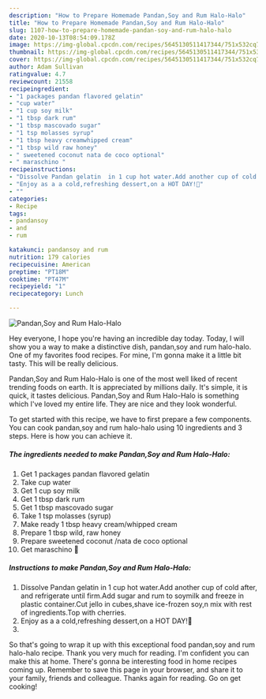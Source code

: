 ```yaml
---
description: "How to Prepare Homemade Pandan,Soy and Rum Halo-Halo"
title: "How to Prepare Homemade Pandan,Soy and Rum Halo-Halo"
slug: 1107-how-to-prepare-homemade-pandan-soy-and-rum-halo-halo
date: 2020-10-13T08:54:09.178Z
image: https://img-global.cpcdn.com/recipes/5645130511417344/751x532cq70/pandansoy-and-rum-halo-halo-recipe-main-photo.jpg
thumbnail: https://img-global.cpcdn.com/recipes/5645130511417344/751x532cq70/pandansoy-and-rum-halo-halo-recipe-main-photo.jpg
cover: https://img-global.cpcdn.com/recipes/5645130511417344/751x532cq70/pandansoy-and-rum-halo-halo-recipe-main-photo.jpg
author: Adam Sullivan
ratingvalue: 4.7
reviewcount: 21558
recipeingredient:
- "1 packages pandan flavored gelatin"
- "cup water"
- "1 cup soy milk"
- "1 tbsp dark rum"
- "1 tbsp mascovado sugar"
- "1 tsp molasses syrup"
- "1 tbsp heavy creamwhipped cream"
- "1 tbsp wild raw honey"
- " sweetened coconut nata de coco optional"
- " maraschino "
recipeinstructions:
- "Dissolve Pandan gelatin  in 1 cup hot water.Add another cup of cold after, and refrigerate until firm.Add sugar and rum to soymilk and freeze in plastic container.Cut jello in cubes,shave ice-frozen soy,n mix with rest of ingredients.Top with cherries."
- "Enjoy as a a cold,refreshing dessert,on a HOT DAY!🍧"
- ""
categories:
- Recipe
tags:
- pandansoy
- and
- rum

katakunci: pandansoy and rum 
nutrition: 179 calories
recipecuisine: American
preptime: "PT18M"
cooktime: "PT47M"
recipeyield: "1"
recipecategory: Lunch

---
```



![Pandan,Soy and Rum Halo-Halo](https://img-global.cpcdn.com/recipes/5645130511417344/751x532cq70/pandansoy-and-rum-halo-halo-recipe-main-photo.jpg)

Hey everyone, I hope you're having an incredible day today. Today, I will show you a way to make a distinctive dish, pandan,soy and rum halo-halo. One of my favorites food recipes. For mine, I'm gonna make it a little bit tasty. This will be really delicious.



Pandan,Soy and Rum Halo-Halo is one of the most well liked of recent trending foods on earth. It is appreciated by millions daily. It's simple, it is quick, it tastes delicious. Pandan,Soy and Rum Halo-Halo is something which I've loved my entire life. They are nice and they look wonderful.


To get started with this recipe, we have to first prepare a few components. You can cook pandan,soy and rum halo-halo using 10 ingredients and 3 steps. Here is how you can achieve it.

<!--inarticleads1-->

##### The ingredients needed to make Pandan,Soy and Rum Halo-Halo:

1. Get 1 packages pandan flavored gelatin
1. Take cup water
1. Get 1 cup soy milk
1. Get 1 tbsp dark rum
1. Get 1 tbsp mascovado sugar
1. Take 1 tsp molasses (syrup)
1. Make ready 1 tbsp heavy cream/whipped cream
1. Prepare 1 tbsp wild, raw honey
1. Prepare  sweetened coconut /nata de coco optional
1. Get  maraschino 🍒




<!--inarticleads2-->

##### Instructions to make Pandan,Soy and Rum Halo-Halo:

1. Dissolve Pandan gelatin  in 1 cup hot water.Add another cup of cold after, and refrigerate until firm.Add sugar and rum to soymilk and freeze in plastic container.Cut jello in cubes,shave ice-frozen soy,n mix with rest of ingredients.Top with cherries.
1. Enjoy as a a cold,refreshing dessert,on a HOT DAY!🍧
1. 




So that's going to wrap it up with this exceptional food pandan,soy and rum halo-halo recipe. Thank you very much for reading. I'm confident you can make this at home. There's gonna be interesting food in home recipes coming up. Remember to save this page in your browser, and share it to your family, friends and colleague. Thanks again for reading. Go on get cooking!
